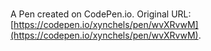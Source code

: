 # 

A Pen created on CodePen.io. Original URL: [https://codepen.io/xynchels/pen/wvXRvwM](https://codepen.io/xynchels/pen/wvXRvwM).

